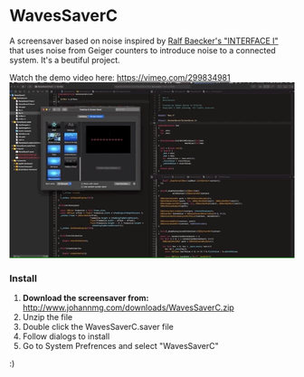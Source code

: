 # WavesSaverC

A screensaver based on noise inspired by [Ralf Baecker's "INTERFACE I"](http://www.rlfbckr.org/work/interface-i/) that uses noise from Geiger counters to introduce noise to a connected system. It's a beutiful project. 

Watch the demo video here: https://vimeo.com/299834981
![Screensaver Preview](https://raw.githubusercontent.com/JohannMG/WavesSaverC/master/assets/Gif-of-screensaver-cap.gif)



### Install
1. **Download the screensaver from:** http://www.johannmg.com/downloads/WavesSaverC.zip
1. Unzip the file
1. Double click the WavesSaverC.saver file
1. Follow dialogs to install
1. Go to System Prefrences and select "WavesSaverC" 

:) 


